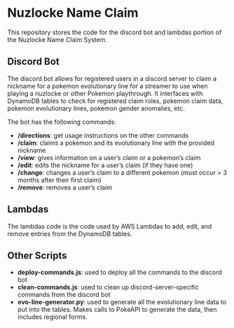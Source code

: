 # Nuzlocke Name Claim 
This repository stores the code for the discord bot and lambdas portion of the Nuzlocke Name Claim System.

## Discord Bot
The discord bot allows for registered users in a discord server to claim a nickname for a pokemon evolutionary line for a streamer to use when playing a nuzlocke or other Pokemon playthrough. It interfaces with DynamoDB tables to check for registered claim roles, pokemon claim data, pokemon evolutionary lines, pokemon gender anomalies, etc.

The bot has the following commands:
- **/directions**: get usage instructions on the other commands
- **/claim**: claims a pokemon and its evolutionary line with the provided nickname
- **/view**: gives information on a user’s claim or a pokemon’s claim
- **/edit**: edits the nickname for a user’s claim (if they have one)
- **/change**: changes a user’s claim to a different pokemon (must occur > 3 months after their first claim)
- **/remove**: removes a user’s claim

## Lambdas
The lambdas code is the code used by AWS Lambdas to add, edit, and remove entries from the DynamoDB tables. 

## Other Scripts
- **deploy-commands.js**: used to deploy all the commands to the discord bot
- **clean-commands.js**: used to clean up discord-server-specific commands from the discord bot
- **evo-line-generator.py**: used to generate all the evolutionary line data to put into the tables. Makes calls to PokeAPI to generate the data, then includes regional forms.
